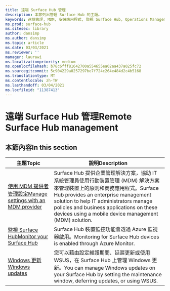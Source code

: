 ```yaml
---
title: 遠端 Surface Hub 管理
description: 本節列出管理 Surface Hub 的主題。
keywords: 遠端管理, MDM, 安裝應用程式, 監視 Surface Hub, Operations Management Suite, OMS
ms.prod: surface-hub
ms.sitesec: library
author: dansimp
ms.author: dansimp
ms.topic: article
ms.date: 03/03/2021
ms.reviewer: ''
manager: laurawi
ms.localizationpriority: medium
ms.openlocfilehash: b78c6fff81642700a554655ea02aa437a025fc72
ms.sourcegitcommit: 5c904229a0257297be7f724c264e484d2c4b5168
ms.translationtype: MT
ms.contentlocale: zh-TW
ms.lasthandoff: 03/04/2021
ms.locfileid: "11387413"
---
```

# <a name="remote-surface-hub-management"></a><span data-ttu-id="2a0e5-104">遠端 Surface Hub 管理</span><span class="sxs-lookup"><span data-stu-id="2a0e5-104">Remote Surface Hub management</span></span>

## <a name="in-this-section"></a><span data-ttu-id="2a0e5-105">本節內容</span><span class="sxs-lookup"><span data-stu-id="2a0e5-105">In this section</span></span>

|<span data-ttu-id="2a0e5-106">主題</span><span class="sxs-lookup"><span data-stu-id="2a0e5-106">Topic</span></span> | <span data-ttu-id="2a0e5-107">說明</span><span class="sxs-lookup"><span data-stu-id="2a0e5-107">Description</span></span>|
| ------ | --------------- |
| [<span data-ttu-id="2a0e5-108">使用 MDM 提供者管理設定</span><span class="sxs-lookup"><span data-stu-id="2a0e5-108">Manage settings with an MDM provider</span></span>]( https://technet.microsoft.com/itpro/surface-hub/manage-settings-with-mdm-for-surface-hub) | <span data-ttu-id="2a0e5-109">Surface Hub 提供企業管理解決方案，協助 IT 系統管理員使用行動裝置管理 (MDM) 解決方案來管理裝置上的原則和商務應用程式。</span><span class="sxs-lookup"><span data-stu-id="2a0e5-109">Surface Hub provides an enterprise management solution to help IT administrators manage policies and business applications on these devices using a mobile device management (MDM) solution.</span></span>|
| [<span data-ttu-id="2a0e5-110">監視 Surface Hub</span><span class="sxs-lookup"><span data-stu-id="2a0e5-110">Monitor your Surface Hub</span></span>](monitor-surface-hub.md) | <span data-ttu-id="2a0e5-111">Surface Hub 裝置監控功能會透過 Azure 監視器啟用。</span><span class="sxs-lookup"><span data-stu-id="2a0e5-111">Monitoring for Surface Hub devices is enabled through Azure Monitor.</span></span>|
| [<span data-ttu-id="2a0e5-112">Windows 更新</span><span class="sxs-lookup"><span data-stu-id="2a0e5-112">Windows updates</span></span>](manage-windows-updates-for-surface-hub.md) | <span data-ttu-id="2a0e5-113">您可以藉由設定維護期間、延遲更新或使用 WSUS，在 Surface Hub 上管理 Windows 更新。</span><span class="sxs-lookup"><span data-stu-id="2a0e5-113">You can manage Windows updates on your Surface Hub by setting the maintenance window, deferring updates, or using WSUS.</span></span>|
